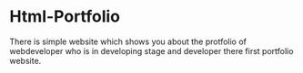 # Html-Portfolio
There is simple website which shows you about the protfolio of webdeveloper who is in developing stage and developer there first portfolio website.
